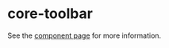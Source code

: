 core-toolbar
============

See the [component page](https://polymer-project.org/docs/elements/core-elements.html#core-toolbar) for more information.
